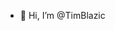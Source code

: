- 👋 Hi, I’m @TimBlazic

<!---
TimBlazic/TimBlazic is a ✨ special ✨ repository because its `README.md` (this file) appears on your GitHub profile.
You can click the Preview link to take a look at your changes.
--->

